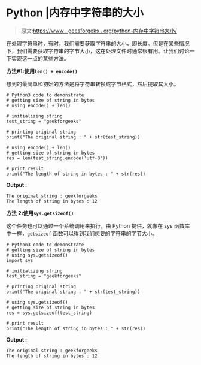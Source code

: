 # Python |内存中字符串的大小

> 原文:[https://www . geesforgeks . org/python-内存中字符串大小/](https://www.geeksforgeeks.org/python-size-of-string-in-memory/)

在处理字符串时，有时，我们需要获取字符串的大小，即长度。但是在某些情况下，我们需要获取字符串的字节大小，这在处理文件时通常很有用。让我们讨论一下实现这一点的某些方法。

**方法#1:使用`len() + encode()`**

想到的最简单和初始的方法是将字符串转换成字节格式，然后提取其大小。

```
# Python3 code to demonstrate
# getting size of string in bytes
# using encode() + len()

# initializing string 
test_string = "geekforgeeks"

# printing original string 
print("The original string : " + str(test_string))

# using encode() + len()
# getting size of string in bytes
res = len(test_string.encode('utf-8'))

# print result
print("The length of string in bytes : " + str(res))
```

**Output :**

```
The original string : geekforgeeks
The length of string in bytes : 12

```

**方法 2:使用`sys.getsizeof()`**

这个任务也可以通过一个系统调用来执行，由 Python 提供，就像在 sys 函数库中一样，`getsizeof` 函数可以得到我们想要的字符串的字节大小。

```
# Python3 code to demonstrate
# getting size of string in bytes
# using sys.getsizeof()
import sys

# initializing string 
test_string = "geekforgeeks"

# printing original string 
print("The original string : " + str(test_string))

# using sys.getsizeof()
# getting size of string in bytes
res = sys.getsizeof(test_string)

# print result
print("The length of string in bytes : " + str(res))
```

**Output :**

```
The original string : geekforgeeks
The length of string in bytes : 12

```